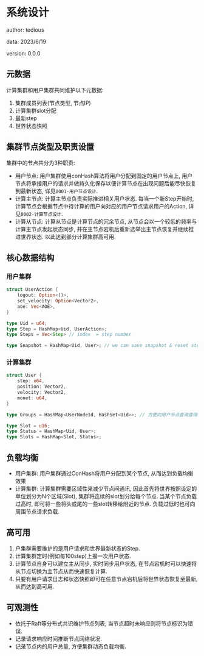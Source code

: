 # 系统设计

author: tedious

data: 2023/6/19

version: 0.0.0

## 元数据

计算集群和用户集群共同维护以下元数据:

1. 集群成员列表(节点类型, 节点IP)
2. 计算集群slot分配
3. 最新step
4. 世界状态快照

## 集群节点类型及职责设置

集群中的节点共分为3种职责:

- 用户节点: 用户集群使用conHash算法将用户分配到固定的用户节点上, 用户节点将承接用户的请求并做持久化保存以便计算节点在出现问题后能尽快恢复到最新状态, 详见`0001-用户节点设计`.
- 计算主节点: 计算主节点负责实际推进相关用户状态. 每当一个新Step开始时, 计算节点会根据节点中待计算的用户向对应的用户节点请求用户的Action, 详见`0002-计算节点设计`.
- 计算从节点: 计算从节点是计算节点的冗余节点, 从节点会以一个较低的频率与计算主节点发起状态同步, 并在主节点宕机后重新选举出主节点恢复并继续推进世界状态. 以此达到部分计算集群高可用.

## 核心数据结构

### 用户集群

```rust
struct UserAction {
    logout: Option<()>,
    set_velocity: Option<Vector2>,
    aoe: Vec<AOE>,
}

type Uid = u64;
type Step = HashMap<Uid, UserAction>;
type Steps = Vec<Step> // index  = step number

type Snapshot = HashMap<Uid, User>; // we can save snapshot & reset steps to 0;
```

### 计算集群

```rust
struct User {
    step: u64,
    position: Vector2,
    velocity: Vector2,
    monet: u64,
}

type Groups = HashMap<UserNodeId, HashSet<Uid>>; // 方便向用户节点查询查询, 因为用户与用户节点的绑定在用户集群不改变的情况下是固定的, 因此计算一次即可.

type Slot = u16;
type Status = HashMap<Uid, User>;
type Slots = HashMap<Slot, Status>;
```

## 负载均衡

- 用户集群: 用户集群通过ConHash将用户分配到某个节点, 从而达到负载均衡效果
- 计算集群: 计算集群需要区域性来减少节点间通讯, 因此首先将世界按照设定的单位划分为N个区域(Slot), 集群将连续的slot划分给每个节点. 当某个节点负载过高时, 即可将一些将头或尾的一些slot转移给附近的节点. 负载过低时也可向周围节点请求负载.

## 高可用

1. 户集群需要维护的是用户请求和世界最新状态的Step.
2. 计算集群定时(例如每100step)上报一次用户状态.
3. 计算节点自身可以建立主从同步, 实时同步用户状态, 在节点宕机时可以快速将从节点切换为主节点从而快速恢复计算.
4. 只要有用户请求日志和状态快照即可在任意节点宕机后将世界状态恢复至最新, 从而达到高可用.

## 可观测性

- 依托于Raft等分布式共识维护节点列表, 当节点超时未响应则将节点标识为错误.
- 记录请求响应时间推断节点网络状况.
- 记录节点内的用户总量, 方便集群动态负载均衡.
